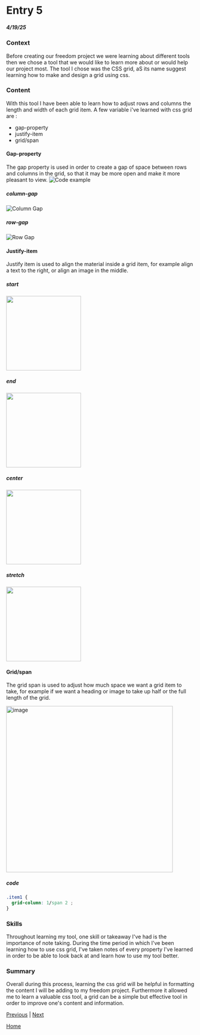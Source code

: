 # Entry 5
##### 4/19/25

### Context
Before creating our freedom project we were learning about different tools then we chose a tool that we would like to learn more about or would help our project most. The tool I chose was the CSS grid, aS its name suggest learning how to make and design a grid using css. 

### Content
With this tool I have been able to learn how to adjust rows and columns the length and width of each grid item. A few variable i've learned with css grid are :

<ul>
  <li>gap-property</li>
  <li>justify-item</li>
  <li>grid/span</li>
</ul>

#### Gap-property
The gap property is used in order to create a gap of space between rows and columns in the grid, so that it may be more open and make it more pleasant to view.
  ![Code example](https://github.com/user-attachments/assets/f20dee4d-c913-4850-b5ce-b4a76ccbd38f)
  ##### column-gap
  ![Column Gap](https://github.com/user-attachments/assets/d5d969e5-dc87-4140-9dba-32b72a17809c)
  ##### row-gap
  ![Row Gap](https://github.com/user-attachments/assets/6a989f17-5575-41c3-bf14-ee0f8de1ba95)

#### Justify-item
Justify item is used to align the material inside a grid item, for example align a text to the right, or align an image in the middle.
##### start
<img src = "https://css-tricks.com/wp-content/uploads/2018/11/justify-items-start.svg" height=200 width =200>

##### end
<img src= "https://css-tricks.com/wp-content/uploads/2018/11/justify-items-end.svg" height = 200 width = 200>

##### center
<img src= "https://css-tricks.com/wp-content/uploads/2018/11/justify-items-center.svg" height = 200 width =200>

##### stretch
<img src = "https://css-tricks.com/wp-content/uploads/2018/11/justify-items-stretch.svg" height = 200 width = 200>

#### Grid/span
The grid span is used to adjust how much space we want a grid item to take, for example if we want a heading or image to take up half or the full length of the grid.

<img width="446" alt="image" src="https://github.com/user-attachments/assets/be22b49a-1397-4050-92a6-f626f0ddce57" />

##### code 

```css
.item1 {
  grid-column: 1/span 2 ;
}
```

### Skills
Throughout learning my tool, one skill or takeaway I've had is the importance of note taking. During the time period in which I've been learning how to use css grid, I've taken notes of every property I've learned in order to be able to look back at and learn how to use my tool better.

### Summary
Overall during this process, learning the css grid will be helpful in formatting the content I will be adding to my freedom project. Furthermore it allowed me to learn a valuable css tool, a grid can be a simple but effective tool in order to improve one's content and information.

[Previous](entry04.md) | [Next](entry06.md)

[Home](../README.md)
